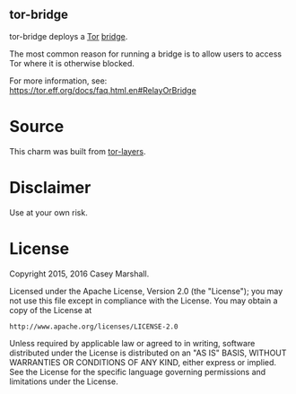 ## tor-bridge

tor-bridge deploys a [Tor](https://www.torproject.org/)
[bridge](https://www.torproject.org/docs/bridges.html.en).

The most common reason for running a bridge is to allow users to access Tor
where it is otherwise blocked.

For more information, see: https://tor.eff.org/docs/faq.html.en#RelayOrBridge

# Source

This charm was built from [tor-layers](https://github.com/cmars/tor-layers).

# Disclaimer

Use at your own risk.

# License

Copyright 2015, 2016 Casey Marshall.

Licensed under the Apache License, Version 2.0 (the "License");
you may not use this file except in compliance with the License.
You may obtain a copy of the License at

    http://www.apache.org/licenses/LICENSE-2.0

Unless required by applicable law or agreed to in writing, software
distributed under the License is distributed on an "AS IS" BASIS,
WITHOUT WARRANTIES OR CONDITIONS OF ANY KIND, either express or implied.
See the License for the specific language governing permissions and
limitations under the License.

